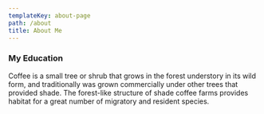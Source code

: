 ```yaml
---
templateKey: about-page
path: /about
title: About Me
---
```

### My Education

Coffee is a small tree or shrub that grows in the forest understory in its wild form, and traditionally was grown commercially under other trees that provided shade. The forest-like structure of shade coffee farms provides habitat for a great number of migratory and resident species.